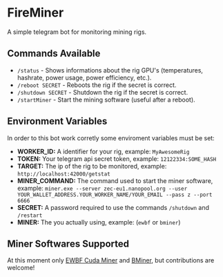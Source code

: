 # FireMiner

A simple telegram bot for monitoring mining rigs.

## Commands Available

  - `/status` - Shows informations about the rig GPU's (temperatures, hashrate, power usage, power efficiency, etc.).
  - `/reboot SECRET` - Reboots the rig if the secret is correct.
  - `/shutdown SECRET` - Shutdown the rig if the secret is correct.
  - `/startMiner` - Start the mining software (useful after a reboot).

## Environment Variables

  In order to this bot work corretly some enviroment variables must be set:

  - __WORKER_ID:__ A identifier for your rig, example: `MyAwesomeRig`
  - __TOKEN:__ Your telegram api secret token, example: `12122334:SOME_HASH`
  - __TARGET:__ The ip of the rig to be monitored, example: `http://localhost:42000/getstat`
  - __MINER_COMMAND:__ The command used to start the miner software, example: `miner.exe --server zec-eu1.nanopool.org --user YOUR_WALLET_ADDRESS.YOUR_WORKER_NAME/YOUR_EMAIL --pass z --port 6666
`
  - __SECRET:__ A password required to use the commands `/shutdown` and `/restart`
  - __MINER:__ The you actually using, example: (`ewbf` or `bminer`)

## Miner Softwares Supported

  At this moment only [EWBF Cuda Miner](https://github.com/nanopool/ewbf-miner) and [BMiner](https://www.bminer.me), but contributions are welcome!

